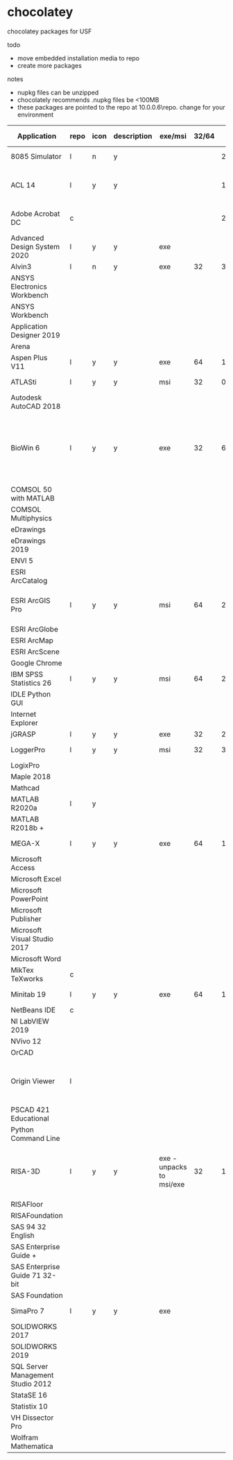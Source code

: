 # chocolatey
chocolatey packages for USF

todo
- move embedded installation media to repo
- create more packages

notes
- nupkg files can be unzipped
- chocolately recommends .nupkg files be <100MB
- these packages are pointed to the repo at 10.0.0.6\repo. change for your environment


| Application                       | repo | icon | description | exe/msi                  | 32/64 | version        | setup files location                               | additional files                         | checksum                                 | uninstall                                                    | license                                                      | license applied | choco               | tested | in repo | cli args                                                     | notes                                                        |
| --------------------------------- | ---- | ---- | ----------- | ------------------------ | ----- | -------------- | -------------------------------------------------- | ---------------------------------------- | ---------------------------------------- | ------------------------------------------------------------ | ------------------------------------------------------------ | --------------- | ------------------- | ------ | ------- | ------------------------------------------------------------ | ------------------------------------------------------------ |
| 8085 Simulator                    | l    | n    | y           |                          |       | 2.0.0.4        | repo\files\8085-simulator\Vikas Enterprises 8085 Simulator.msi                                           |                                          | y                                        |                                                              | n                                                            |                 | cinst 8085simulator |        | y       | /qn /norestart                                               |                                                              |
| ACL 14                            | l    | y    | y           |                          |       | 14.2           | repo\files\acl\setup\setup.exe                     | ACLforWindows_Update_v14.2.0_v14.2.1.msp | y                                        |                                                              | n                                                            |                 | cinst acl           | n      | y       | /s /v"/qn RUNFROMSETUPEXE=1"                                 | flags for license server:  https://www.minitab.com/uploadedFiles/Documents/install-guides/Minitab_Express_Deployment_Guide-EN.pdf,  LICENSE_SERVER=YOUR_LICENCEMANAGER |
| Adobe Acrobat DC                  | c    |      |             |                          |       | 2020.009.20074 |                                                    |                                          |                                          |                                                              |                                                              |                 |                     |        |         | installs MUI release. Default - no desktop icon, no ARM service, check  for updates manually. Has lots of params for all this. |                                                              |
| Advanced Design System 2020       | l    | y    | y           | exe                      |       |                |                                                    |                                          |                                          |                                                              |                                                              |                 |                     |        |         | /VERYSILENT /SUPPRESSMSGBOXES  /NORESTART - uac still pops, admin switch? |                                                              |
| Alvin3                            | l    | n    | y           | exe                      | 32    | 3.3.12         | embedded (change to network)                       | y, repo\files\alvin3\Alvin3Files.zip     | y                                        |                                                              | opensource                                                   | n               | cinst alvin3        | n      |         |                                                              |                                                              |
| ANSYS Electronics Workbench       |      |      |             |                          |       |                |                                                    |                                          |                                          |                                                              |                                                              |                 |                     |        |         |                                                              |                                                              |
| ANSYS Workbench                   |      |      |             |                          |       |                |                                                    |                                          |                                          |                                                              |                                                              |                 |                     |        |         |                                                              |                                                              |
| Application Designer 2019         |      |      |             |                          |       |                |                                                    |                                          |                                          |                                                              |                                                              |                 |                     |        |         |                                                              |                                                              |
| Arena                             |      |      |             |                          |       |                |                                                    |                                          |                                          |                                                              |                                                              |                 |                     |        |         |                                                              |                                                              |
| Aspen Plus V11                    | l    | y    | y           | exe                      | 64    | 11.0.0.0       | repo\files\aspen\v11\AtRunUnattended.exe           | y, repo\files\aspen\v11\                 | y                                        |                                                              | license2                                      | n               | cinst aspenv11      | y      |         |                                                              | created unattended installer, installs default products,  username/password stored in OneNote |
| ATLASti                           | l    | y    | y           | msi                      | 32    | 06.02.15       | embedded                                           | n                                        | y                                        | y, auto uninstaller                                          | LICENSEKEY=                                                  | n               | cinst atlasti       | y      | y       | LICENSEKEY=                                                  |                                                              |
| Autodesk AutoCAD 2018             |      |      |             |                          |       |                |                                                    |                                          |                                          |                                                              |                                                              |                 |                     |        |         |                                                              |                                                              |
| BioWin 6                          | l    | y    | y           | exe                      | 32    | 6.1.2.3        | embedded                                           | n                                        | y                                        | y, (skipping auto uninst - no reg snapshot. Biowin has been sucessfully  uninstalled) | edit install.ps1 and add PS to apply reg key after install   | n               | cinst biowin        | y      | y       | /s /v"/qn"                                                   |                                                              |
| COMSOL 50 with MATLAB             |      |      |             |                          |       |                |                                                    |                                          |                                          |                                                              |                                                              |                 |                     |        |         |                                                              |                                                              |
| COMSOL Multiphysics               |      |      |             |                          |       |                |                                                    |                                          |                                          |                                                              |                                                              |                 |                     |        |         |                                                              |                                                              |
| eDrawings                         |      |      |             |                          |       |                |                                                    |                                          |                                          |                                                              |                                                              |                 |                     |        |         |                                                              |                                                              |
| eDrawings 2019                    |      |      |             |                          |       |                |                                                    |                                          |                                          |                                                              |                                                              |                 |                     |        |         |                                                              |                                                              |
| ENVI 5                            |      |      |             |                          |       |                |                                                    |                                          |                                          |                                                              |                                                              |                 |                     |        |         |                                                              |                                                              |
| ESRI ArcCatalog                   |      |      |             |                          |       |                |                                                    |                                          |                                          |                                                              |                                                              |                 |                     |        |         |                                                              |                                                              |
| ESRI ArcGIS Pro                   | l    | y    | y           | msi                      | 64    | 2.5.22081      | repo\arcgis\                                       | n                                        | y                                        | y, auto uninstaller                                          | License_URL="" or ESRI_LICENSE_HOST=                         | n               | cinst arcgispro     | y      | y       | /I /qn ESRI_LICENSE_HOST=yourlicenseserver SOFTWARE_CLASS=Professional  AUTHORIZATION_TYPE=CONCURRENT_USE | https://pro.arcgis.com/en/pro-app/get-started/arcgis-pro-installation-administration.htm |
| ESRI ArcGlobe                     |      |      |             |                          |       |                |                                                    |                                          |                                          |                                                              |                                                              |                 |                     |        |         |                                                              |                                                              |
| ESRI ArcMap                       |      |      |             |                          |       |                |                                                    |                                          |                                          |                                                              |                                                              |                 |                     |        |         |                                                              |                                                              |
| ESRI ArcScene                     |      |      |             |                          |       |                |                                                    |                                          |                                          |                                                              |                                                              |                 |                     |        |         |                                                              |                                                              |
| Google Chrome                     |      |      |             |                          |       |                |                                                    |                                          |                                          |                                                              |                                                              |                 |                     |        |         |                                                              |                                                              |
| IBM SPSS Statistics 26            | l    | y    | y           | msi                      | 64    | 26             | repo\spss\                                         | n                                        | y                                        | y, auto uninstaller                                          | AUTHCODE=""                                                  | n               | cinst spss26        | y      | y       | AUTHCODE=""                                                  |                                                              |
| IDLE Python GUI                   |      |      |             |                          |       |                |                                                    |                                          |                                          |                                                              |                                                              |                 |                     |        |         |                                                              |                                                              |
| Internet Explorer                 |      |      |             |                          |       |                |                                                    |                                          |                                          |                                                              |                                                              |                 |                     |        |         |                                                              |                                                              |
| jGRASP                            | l    | y    | y           | exe                      | 32    | 2.0.6_04       | embedded                                           | n                                        | y                                        | n, not silent                                                | freeware                                                     |                 | cinst jgrasp        | y      | y       | /S                                                           |                                                              |
| LoggerPro                         | l    | y    | y           | msi                      | 32    | 3.4.6          | repo\files\loggerpro\Vernier Logger  Pro 3.4.6.msi | y                                        | y, auto uninstaller                      | unknown                                                      | n                                                            | cinst loggerpro | y                   | y      | msi     |                                                              |                                                              |
| LogixPro                          |      |      |             |                          |       |                |                                                    |                                          |                                          |                                                              |                                                              |                 |                     |        |         |                                                              |                                                              |
| Maple 2018                        |      |      |             |                          |       |                |                                                    |                                          |                                          |                                                              |                                                              |                 |                     |        |         |                                                              |                                                              |
| Mathcad                           |      |      |             |                          |       |                |                                                    |                                          |                                          |                                                              |                                                              |                 |                     |        |         |                                                              |                                                              |
| MATLAB R2020a                     | l    | y    |             |                          |       |                | repo\files\matlab\r2020\                           | n                                        |                                          |                                                              | input key in installer_input.txt                             | n               | cinst matlabr2020   |        |         |                                                              |                                                              |
| MATLAB R2018b +                   |      |      |             |                          |       |                |                                                    |                                          |                                          |                                                              |                                                              |                 |                     |        |         |                                                              |                                                              |
| MEGA-X                            | l    | y    | y           | exe                      | 64    | 10.0.5         | embedded                                           | n                                        | y                                        | y, auto uninstaller                                          | freeware                                                     | n               | cinst megax         | y      | y       | /VERYSILENT /SUPPRESSMSGBOXES /NORESTART /SP-                |                                                              |
| Microsoft Access                  |      |      |             |                          |       |                |                                                    |                                          |                                          |                                                              |                                                              |                 |                     |        |         |                                                              |                                                              |
| Microsoft Excel                   |      |      |             |                          |       |                |                                                    |                                          |                                          |                                                              |                                                              |                 |                     |        |         |                                                              |                                                              |
| Microsoft PowerPoint              |      |      |             |                          |       |                |                                                    |                                          |                                          |                                                              |                                                              |                 |                     |        |         |                                                              |                                                              |
| Microsoft Publisher               |      |      |             |                          |       |                |                                                    |                                          |                                          |                                                              |                                                              |                 |                     |        |         |                                                              |                                                              |
| Microsoft Visual Studio 2017      |      |      |             |                          |       |                |                                                    |                                          |                                          |                                                              |                                                              |                 |                     |        |         |                                                              |                                                              |
| Microsoft Word                    |      |      |             |                          |       |                |                                                    |                                          |                                          |                                                              |                                                              |                 |                     |        |         |                                                              |                                                              |
| MikTex TeXworks                   | c    |      |             |                          |       |                |                                                    |                                          |                                          |                                                              |                                                              |                 |                     |        |         |                                                              |                                                              |
| Minitab 19                        | l    | y    | y           | exe                      | 64    | 19.2.0.0       | embedded                                           | n                                        | y                                        | y, auto uninstaller                                          |                                                              | n               | cinst minitab       | y      |         |                                                              |                                                              |
| NetBeans IDE                      | c    |      |             |                          |       |                |                                                    |                                          |                                          |                                                              |                                                              |                 | cinst netbeans      |        |         |                                                              | requires jdk8 - cinst jdk8                                   |
| NI LabVIEW 2019                   |      |      |             |                          |       |                |                                                    |                                          |                                          |                                                              |                                                              |                 |                     |        |         |                                                              |                                                              |
| NVivo 12                          |      |      |             |                          |       |                |                                                    |                                          |                                          |                                                              |                                                              |                 |                     |        |         |                                                              |                                                              |
| OrCAD                             |      |      |             |                          |       |                |                                                    |                                          |                                          |                                                              |                                                              |                 |                     |        |         |                                                              |                                                              |
| Origin Viewer                     | l    |      |             |                          |       |                | self-contained exe, no installation                | PS script to copy exe to Desktop         | write script to delete and copy new file | freeware                                                     |                                                              |                 | n                   |        |         |                                                              |                                                              |
| PSCAD 421 Educational             |      |      |             |                          |       |                |                                                    |                                          |                                          |                                                              |                                                              |                 |                     |        |         |                                                              |                                                              |
| Python Command Line               |      |      |             |                          |       |                |                                                    |                                          |                                          |                                                              |                                                              |                 |                     |        |         |                                                              |                                                              |
| RISA-3D                           | l    | y    | y           | exe - unpacks to msi/exe | 32    | 18.0.4.45315   | repo\files\risa\3d\install_3d_1804.exe             | n                                        | y                                        |                                                              | network.ini file points the client  machine to a license server. Concurrent Network License -  risalic (Needs maintenance) | y               |                     |        |         |                                                              |                                                              |
| RISAFloor                         |      |      |             |                          |       |                |                                                    |                                          |                                          |                                                              |                                                              |                 |                     |        |         |                                                              |                                                              |
| RISAFoundation                    |      |      |             |                          |       |                |                                                    |                                          |                                          |                                                              |                                                              |                 |                     |        |         |                                                              |                                                              |
| SAS 94 32 English                 |      |      |             |                          |       |                |                                                    |                                          |                                          |                                                              |                                                              |                 |                     |        |         |                                                              |                                                              |
| SAS Enterprise Guide +            |      |      |             |                          |       |                |                                                    |                                          |                                          |                                                              |                                                              |                 |                     |        |         |                                                              |                                                              |
| SAS Enterprise Guide 71 32-bit    |      |      |             |                          |       |                |                                                    |                                          |                                          |                                                              |                                                              |                 |                     |        |         |                                                              |                                                              |
| SAS Foundation                    |      |      |             |                          |       |                |                                                    |                                          |                                          |                                                              |                                                              |                 |                     |        |         |                                                              |                                                              |
| SimaPro 7                         | l    | y    | y           | exe                      |       |                |                                                    |                                          |                                          |                                                              |                                                              |                 |                     |        |         |                                                              | uses 7.3.3. pre-install. Program files contains 7.3.3 but need  registration key to install |
| SOLIDWORKS 2017                   |      |      |             |                          |       |                |                                                    |                                          |                                          |                                                              |                                                              |                 |                     |        |         |                                                              |                                                              |
| SOLIDWORKS 2019                   |      |      |             |                          |       |                |                                                    |                                          |                                          |                                                              |                                                              |                 |                     |        |         |                                                              |                                                              |
| SQL Server Management Studio 2012 |      |      |             |                          |       |                |                                                    |                                          |                                          |                                                              |                                                              |                 |                     |        |         |                                                              |                                                              |
| StataSE 16                        |      |      |             |                          |       |                |                                                    |                                          |                                          |                                                              |                                                              |                 |                     |        |         |                                                              |                                                              |
| Statistix 10                      |      |      |             |                          |       |                |                                                    |                                          |                                          |                                                              |                                                              |                 |                     |        |         |                                                              |                                                              |
| VH Dissector Pro                  |      |      |             |                          |       |                |                                                    |                                          |                                          |                                                              |                                                              |                 |                     |        |         |                                                              |                                                              |
| Wolfram Mathematica               |      |      |             |                          |       |                |                                                    |                                          |                                          |                                                              |                                                              |                 |                     |        |         |                                                              |                                                              |
